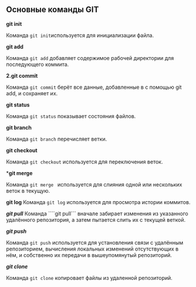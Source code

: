 ## Основные команды GIT ##


**git init**

Команда ``git init``используется для инициализации файла.

**git add**

Команда ``git add`` добавляет содержимое рабочей директории для последующего коммита.

**2.git commit**

Команда ```git commit``` берёт все данные, добавленные в с помощью git add, и сохраняет их.

**git status**

Команда ```git status``` показывает состояния файлов.


**git branch**

Команда ```git branch``` перечисляет  ветки.

**git checkout**

Команда ```git checkout``` используется для переключения веток.

***git merge**

Команда ```git merge ```
используется для слияния одной или нескольких веток в текущую. 


**git log**
Команда ```git log``` используется для просмотра истории коммитов.

***git pull***
Команда ````git pull```  вначале забирает изменения из указанного удалённого репозитория, а затем пытается слить их с текущей веткой.

***git push***

Команда ```git push``` используется для установления связи с удалённым репозиторием, вычисления локальных изменений отсутствующих в нём, и собственно их передачи в вышеупомянутый репозиторий. 

***git clone***

Команда ```git clone``` копироваeт  файлы из удаленной репозиторий.